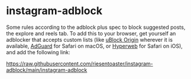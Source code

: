 # instagram-adblock
Some rules according to the adblock plus spec to block suggested posts, the explore and reels tab. To add this to your browser, get yourself an adblocker that accepts custom lists (like [uBlock Origin](https://ublockorigin.com) wherever it is available, [AdGuard](https://adguard.com) for Safari on macOS, or [Hyperweb](https://hyperweb.app) for Safari on iOS), and add the following link:

https://raw.githubusercontent.com/riesentoaster/instagram-adblock/main/instagram-adblock
